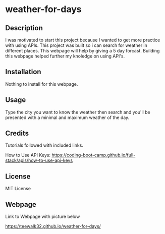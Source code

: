 # weather-for-days

## Description

I was motivated to start this project because I wanted to get more practice with using APIs. This project was built so i can search for weather in different places. This webpage will help by giving a 5 day forcast. Building this webpage helped further my knoledge on using API's.



## Installation

Nothing to install for this webpage.

## Usage

Type the city you want to know the weather then search and you'll be presented with a minimal and maximum weather of the day.
<!-- ![alt text](assets/images/screenshot.png) -->

## Credits

Tutorials followed with included links.

How to Use API Keys: https://coding-boot-camp.github.io/full-stack/apis/how-to-use-api-keys

## License

MIT License

## Webpage

Link to Webpage with picture below

https://teewalk32.github.io/weather-for-days/

<!-- ![alt text](assets/images/screenshot.png) -->